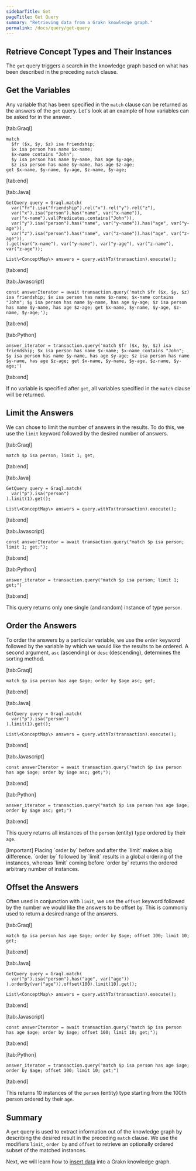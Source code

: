 ```yaml
---
sidebarTitle: Get
pageTitle: Get Query
summary: "Retrieving data from a Grakn knowledge graph."
permalink: /docs/query/get-query
---
```


## Retrieve Concept Types and Their Instances
The `get` query triggers a search in the knowledge graph based on what has been described in the preceding `match` clause.

## Get the Variables
Any variable that has been specified in the `match` clause can be returned as the answers of the `get` query. Let's look at an example of how variables can be asked for in the answer.

<div class="gtabs dark" data-parse-to-html="true">

[tab:Graql]
```graql
match
  $fr ($x, $y, $z) isa friendship;
  $x isa person has name $x-name;
  $x-name contains "John";
  $y isa person has name $y-name, has age $y-age;
  $z isa person has name $y-name, has age $z-age;
get $x-name, $y-name, $y-age, $z-name, $y-age;
```
[tab:end]

[tab:Java]
```lang-java
GetQuery query = Graql.match(
  var("fr").isa("friendship").rel("x").rel("y").rel("z"),
  var("x").isa("person").has("name", var("x-name")),
  var("x-name").val(Predicates.contains("John")),
  var("y").isa("person").has("name", var("y-name")).has("age", var("y-age")),
  var("z").isa("person").has("name", var("z-name")).has("age", var("z-age")),
).get(var("x-name"), var("y-name"), var("y-age"), var("z-name"), var("z-age"));

List\<ConceptMap\> answers = query.withTx(transaction).execute();
```
<!-- 1.5 Stream\<ConceptMap\> answers = transaction.stream(query.toString()); -->
[tab:end]

[tab:Javascript]
```lang-javascript
const answerIterator = await transaction.query('match $fr ($x, $y, $z) isa friendship; $x isa person has name $x-name; $x-name contains "John"; $y isa person has name $y-name, has age $y-age; $z isa person has name $y-name, has age $z-age; get $x-name, $y-name, $y-age, $z-name, $y-age;');
```
[tab:end]

[tab:Python]
```lang-python
answer_iterator = transaction.query('match $fr ($x, $y, $z) isa friendship; $x isa person has name $x-name; $x-name contains "John"; $y isa person has name $y-name, has age $y-age; $z isa person has name $y-name, has age $z-age; get $x-name, $y-name, $y-age, $z-name, $y-age;')
```
[tab:end]
</div>

If no variable is specified after `get`, all variables specified in the `match` clause will be returned.

## Limit the Answers
We can chose to limit the number of answers in the results. To do this, we use the `limit` keyword followed by the desired number of answers.

<div class="gtabs dark" data-parse-to-html="true">

[tab:Graql]
```graql
match $p isa person; limit 1; get;
```
[tab:end]

[tab:Java]
```lang-java
GetQuery query = Graql.match(
  var("p").isa("person")
).limit(1).get();

List\<ConceptMap\> answers = query.withTx(transaction).execute();
```
<!-- 1.5 Stream\<ConceptMap\> answers = transaction.stream(query.toString()); -->
[tab:end]

[tab:Javascript]
```lang-javascript
const answerIterator = await transaction.query("match $p isa person; limit 1; get;");
```
[tab:end]

[tab:Python]
```lang-python
answer_iterator = transaction.query("match $p isa person; limit 1; get;")
```
[tab:end]
</div>

This query returns only one single (and random) instance of type `person`.

## Order the Answers
To order the answers by a particular variable, we use the `order` keyword followed by the variable by which we would like the results to be ordered. A second argument, `asc` (ascending) or `desc` (descending), determines the sorting method.

<div class="gtabs dark" data-parse-to-html="true">

[tab:Graql]
```graql
match $p isa person has age $age; order by $age asc; get;
```
[tab:end]

[tab:Java]
```lang-java
GetQuery query = Graql.match(
  var("p").isa("person")
).limit(1).get();

List\<ConceptMap\> answers = query.withTx(transaction).execute();
```
<!-- 1.5 Stream\<ConceptMap\> answers = transaction.stream(query.toString()); -->
[tab:end]

[tab:Javascript]
```lang-javascript
const answerIterator = await transaction.query("match $p isa person has age $age; order by $age asc; get;");
```
[tab:end]

[tab:Python]
```lang-python
answer_iterator = transaction.query("match $p isa person has age $age; order by $age asc; get;")
```
[tab:end]

</div>

This query returns all instances of the `person` (entity) type ordered by their `age`.

<div class="galert">
[Important]
Placing `order by` before and after the `limit` makes a big difference. `order by` followed by `limit` results in a global ordering of the instances, whereas `limit` coming before `order by` returns the ordered arbitrary number of instances.
</div>

## Offset the Answers
Often used in conjunction with `limit`, we use the `offset` keyword followed by the number we would like the answers to be offset by. This is commonly used to return a desired range of the answers.

<div class="gtabs dark" data-parse-to-html="true">

[tab:Graql]
```graql
match $p isa person has age $age; order by $age; offset 100; limit 10; get;
```
[tab:end]

[tab:Java]
```lang-java
GetQuery query = Graql.match(
  var("p").isa("person").has("age", var("age"))
).orderBy(var("age")).offset(100).limit(10).get();

List\<ConceptMap\> answers = query.withTx(transaction).execute();
```
<!-- 1.5 Stream\<ConceptMap\> answers = transaction.stream(query.toString()); -->
[tab:end]

[tab:Javascript]
```lang-javascript
const answerIterator = await transaction.query("match $p isa person has age $age; order by $age; offset 100; limit 10; get;");
```
[tab:end]

[tab:Python]
```lang-python
answer_iterator = transaction.query("match $p isa person has age $age; order by $age; offset 100; limit 10; get;")
```
[tab:end]

</div>

This returns 10 instances of the `person` (entity) type starting from the 100th person ordered by their `age`.

## Summary
A `get` query is used to extract information out of the knowledge graph by describing the desired result in the preceding `match` clause. We use the modifiers `limit`, `order by` and `offset` to retrieve an optionally ordered subset of the matched instances.

Next, we will learn how to [insert data](/docs/query/insert-query) into a Grakn knowledge graph.